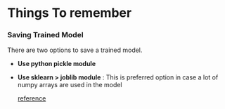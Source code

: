# Things To remember
### Saving Trained Model
There are two options to save a trained model.
- **Use python pickle module**
- **Use sklearn > joblib module** : This is preferred option in case a lot of numpy arrays are used in the model

  [reference](https://www.youtube.com/watch?v=KfnhNlD8WZI&list=PLeo1K3hjS3uvCeTYTeyfe0-rN5r8zn9rw&index=5)
